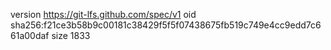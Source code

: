 version https://git-lfs.github.com/spec/v1
oid sha256:f21ce3b58b9c00181c38429f5f5f07438675fb519c749e4cc9edd7c661a00daf
size 1833
